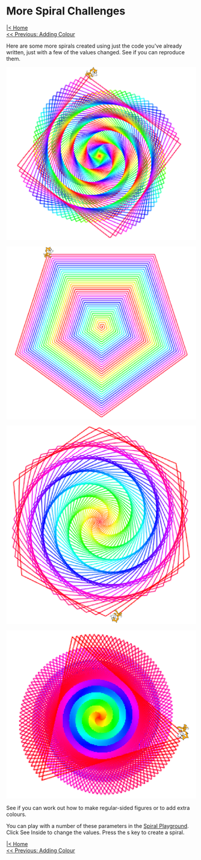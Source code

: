 # More Spiral Challenges

[|< Home](../README.md)  
[<< Previous: Adding Colour](./spirals5.md)

Here are some more spirals created using just the code you've already written, just with a few of the values changed. See if you can reproduce them.

![Repeat = 400, Change counter by 0.5](./images/challenge-1.png)

![Repeat = 200, Turn 72 degrees](./images/challenge-2.png)

![Repeat = 400, Change counter by 0.4, Turn 59 degrees, Change pen colour by 0.25](./images/challenge-3.png)

![Repeat = 800, Change pen colour by 0.125, Change counter by 0.25, Turn 119 degrees](./images/challenge-4.png)

See if you can work out how to make regular-sided figures or to add extra colours.

You can play with a number of these parameters in the <a href="https://scratch.mit.edu/projects/303918558/" target="_blank">Spiral Playground</a>. Click See Inside to change the values. Press the s key to create a spiral.

[|< Home](../README.md)  
[<< Previous: Adding Colour](./spirals5.md)
